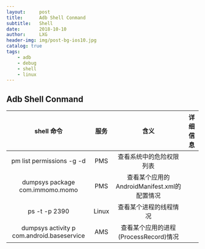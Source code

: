 ```yaml
---
layout:     post
title:      Adb Shell Conmand
subtitle:   Shell
date:       2018-10-10
author:     LXG
header-img: img/post-bg-ios10.jpg
catalog: true
tags:
    - adb
    - debug
    - shell
    - linux
---
```


## Adb Shell Conmand


| shell 命令          | 服务                                |  含义              | 详细信息        |
|:---------------:|:------------------------------:|:----------------:|:----------------:|
| pm list permissions -g -d       | PMS | 查看系统中的危险权限列表 |
| dumpsys package com.immomo.momo       | PMS | 查看某个应用的AndroidManifest.xml的配置情况 |
| ps -t -p 2390       | Linux | 查看某个进程的线程情况 |
| dumpsys activity p com.android.baseservice       | AMS | 查看某个应用的进程(ProcessRecord)情况 |
